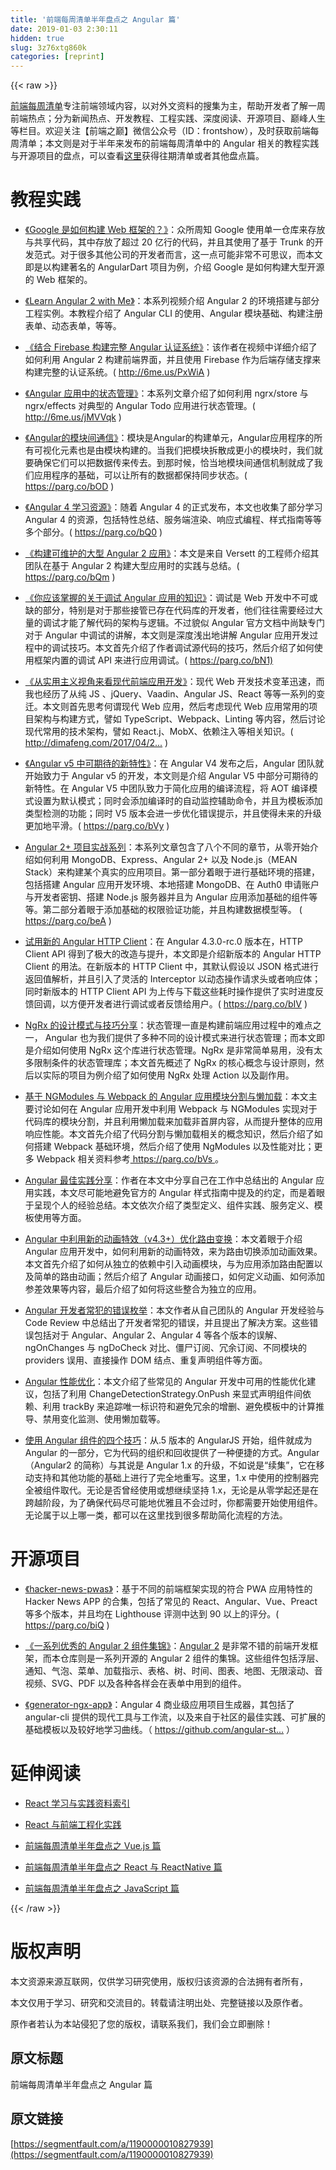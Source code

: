 ```yaml
---
title: '前端每周清单半年盘点之 Angular 篇' 
date: 2019-01-03 2:30:11
hidden: true
slug: 3z76xtg860k
categories: [reprint]
---
```


{{< raw >}}

                    
<p><a href="http://www.infoq.com/cn/FE-Weekly" rel="nofollow noreferrer" target="_blank">前端每周清单</a>专注前端领域内容，以对外文资料的搜集为主，帮助开发者了解一周前端热点；分为新闻热点、开发教程、工程实践、深度阅读、开源项目、巅峰人生等栏目。欢迎关注【前端之巅】微信公众号（ID：frontshow），及时获取前端每周清单；本文则是对于半年来发布的前端每周清单中的 Angular 相关的教程实践与开源项目的盘点，可以查看<a href="https://parg.co/bh1" rel="nofollow noreferrer" target="_blank">这里</a>获得往期清单或者其他盘点篇。</p>
<h1 id="articleHeader0">教程实践</h1>
<ul>
<li><p><a href="https://medium.freecodecamp.com/how-google-builds-a-web-framework-5eeddd691dea#.i0793vc7c" rel="nofollow noreferrer" target="_blank">《Google 是如何构建 Web 框架的？》</a>：众所周知 Google 使用单一仓库来存放与共享代码，其中存放了超过 20 亿行的代码，并且其使用了基于 Trunk 的开发范式。对于很多其他公司的开发者而言，这一点可能非常不可思议，而本文即是以构建著名的 AngularDart 项目为例，介绍 Google 是如何构建大型开源的 Web 框架的。</p></li>
<li><p><a href="https://www.youtube.com/watch?v=QzXdiH3wJp0" rel="nofollow noreferrer" target="_blank">《Learn Angular 2 with Me》</a>：本系列视频介绍 Angular 2 的环境搭建与部分工程实例。本教程介绍了 Angular CLI 的使用、Angular 模块基础、构建注册表单、动态表单，等等。</p></li>
<li><p><a href="http://6me.us/PxWiA" rel="nofollow noreferrer" target="_blank">《结合 Firebase 构建完整 Angular 认证系统》</a>：该作者在视频中详细介绍了如何利用 Angular 2 构建前端界面，并且使用 Firebase 作为后端存储支撑来构建完整的认证系统。( <a href="http://6me.us/PxWiA" rel="nofollow noreferrer" target="_blank">http://6me.us/PxWiA</a> )</p></li>
<li><p><a href="http://6me.us/jMVVqk" rel="nofollow noreferrer" target="_blank">《Angular 应用中的状态管理》</a>：本系列文章介绍了如何利用 ngrx/store 与 ngrx/effects 对典型的 Angular Todo 应用进行状态管理。( <a href="http://6me.us/jMVVqk" rel="nofollow noreferrer" target="_blank">http://6me.us/jMVVqk</a> )</p></li>
<li><p><a href="https://parg.co/bOD" rel="nofollow noreferrer" target="_blank">《Angular的模块间通信》</a>：模块是Angular的构建单元，Angular应用程序的所有可视化元素也是由模块构建的。当我们把模块拆散成更小的模块时，我们就要确保它们可以把数据传来传去。到那时候，恰当地模块间通信机制就成了我们应用程序的基础，可以让所有的数据都保持同步状态。( <a href="https://parg.co/bOD" rel="nofollow noreferrer" target="_blank">https://parg.co/bOD</a> )</p></li>
<li><p><a href="https://parg.co/bQ0" rel="nofollow noreferrer" target="_blank">《Angular 4 学习资源》</a>：随着 Angular 4 的正式发布，本文也收集了部分学习 Angular 4 的资源，包括特性总结、服务端渲染、响应式编程、样式指南等等多个部分。( <a href="https://parg.co/bQ0" rel="nofollow noreferrer" target="_blank">https://parg.co/bQ0</a> )</p></li>
<li><p><a href="https://parg.co/bQm" rel="nofollow noreferrer" target="_blank">《构建可维护的大型 Angular 2 应用》</a>：本文是来自 Versett 的工程师介绍其团队在基于 Angular 2 构建大型应用时的实践与总结。( <a href="https://parg.co/bQm" rel="nofollow noreferrer" target="_blank">https://parg.co/bQm</a> )</p></li>
<li><p><a href="https://parg.co/bN1" rel="nofollow noreferrer" target="_blank">《你应该掌握的关于调试 Angular 应用的知识》</a>：调试是 Web  开发中不可或缺的部分，特别是对于那些接管已存在代码库的开发者，他们往往需要经过大量的调试才能了解代码的架构与逻辑。不过貌似 Angular 官方文档中尚缺专门对于 Angular 中调试的讲解，本文则是深度浅出地讲解 Angular 应用开发过程中的调试技巧。本文首先介绍了作者调试源代码的技巧，然后介绍了如何使用框架内置的调试 API 来进行应用调试。( <a href="https://parg.co/bN1)" rel="nofollow noreferrer" target="_blank">https://parg.co/bN1)</a></p></li>
<li><p><a href="http://dimafeng.com/2017/04/23/modern-frontend/" rel="nofollow noreferrer" target="_blank">《从实用主义视角来看现代前端应用开发》</a>：现代 Web  开发技术变革迅速，而我也经历了从纯 JS 、jQuery、Vaadin、Angular JS、React 等等一系列的变迁。本文则首先思考何谓现代 Web 应用，然后考虑现代 Web 应用常用的项目架构与构建方式，譬如 TypeScript、Webpack、Linting 等内容，然后讨论现代常用的技术架构，譬如 React.j、MobX、依赖注入等相关知识。( <a href="http://dimafeng.com/2017/04/23/modern-frontend/" rel="nofollow noreferrer" target="_blank">http://dimafeng.com/2017/04/2...</a> )</p></li>
<li><p><a href="https://parg.co/bVy" rel="nofollow noreferrer" target="_blank">《Angular v5 中可期待的新特性》</a>：在 Angular V4 发布之后，Angular 团队就开始致力于 Angular v5 的开发，本文则是介绍 Angular V5 中部分可期待的新特性。在 Angular V5 中团队致力于简化应用的编译流程，将 AOT 编译模式设置为默认模式；同时会添加编译时的自动监控辅助命令，并且为模板添加类型检测的功能；同时 V5 版本会进一步优化错误提示，并且使得未来的升级更加地平滑。( <a href="https://parg.co/bVy" rel="nofollow noreferrer" target="_blank">https://parg.co/bVy</a> )</p></li>
<li><p><a href="https://parg.co/beA" rel="nofollow noreferrer" target="_blank">Angular 2+ 项目实战系列</a>：本系列文章包含了八个不同的章节，从零开始介绍如何利用 MongoDB、Express、Angular 2+ 以及 Node.js（MEAN Stack）来构建某个真实的应用项目。第一部分着眼于进行基础环境的搭建，包括搭建 Angular 应用开发环境、本地搭建 MongoDB、在 Auth0 申请账户与开发者密钥、搭建 Node.js 服务器并且为 Angular 应用添加基础的组件等等。第二部分着眼于添加基础的权限验证功能，并且构建数据模型等。 ( <a href="https://parg.co/beA" rel="nofollow noreferrer" target="_blank">https://parg.co/beA</a> )</p></li>
<li><p><a href="https://parg.co/bIV" rel="nofollow noreferrer" target="_blank">试用新的 Angular HTTP Client</a>：在 Angular 4.3.0-rc.0 版本在，HTTP Client API 得到了极大的改造与提升，本文即是介绍新版本的 Angular HTTP Client 的用法。在新版本的 HTTP Client 中，其默认假设以 JSON 格式进行返回值解析，并且引入了灵活的 Interceptor 以动态操作请求头或者响应体；同时新版本的 HTTP Client API 为上传与下载这些耗时操作提供了实时进度反馈回调，以方便开发者进行调试或者反馈给用户。( <a href="https://parg.co/bIV" rel="nofollow noreferrer" target="_blank">https://parg.co/bIV</a>  )</p></li>
<li><p><a href="https://blog.nrwl.io/ngrx-patterns-and-techniques-f46126e2b1e5" rel="nofollow noreferrer" target="_blank">NgRx 的设计模式与技巧分享</a>：状态管理一直是构建前端应用过程中的难点之一， Angular 也为我们提供了多种不同的设计模式来进行状态管理；而本文即是介绍如何使用 NgRx 这个库进行状态管理。NgRx 是非常简单易用，没有太多限制条件的状态管理库；本文首先概述了 NgRx 的核心概念与设计原则，然后以实际的项目为例介绍了如何使用 NgRx 处理 Action 以及副作用。</p></li>
<li><p><a href="https://toddmotto.com/lazy-loading-angular-code-splitting-webpack" rel="nofollow noreferrer" target="_blank">基于 NGModules 与 Webpack 的 Angular 应用模块分割与懒加载</a>：本文主要讨论如何在 Angular 应用开发中利用 Webpack 与 NGModules 实现对于代码库的模块分割，并且利用懒加载来加载非首屏内容，从而提升整体的应用响应性能。本文首先介绍了代码分割与懒加载相关的概念知识，然后介绍了如何搭建 Webpack 基础环境，然后介绍了使用 NgModules 以及性能对比；更多 Webpack 相关资料参考<a href="https://parg.co/bVs" rel="nofollow noreferrer" target="_blank"> https://parg.co/bVs  </a>。</p></li>
<li><p><a href="https://codeburst.io/angular-best-practices-4bed7ae1d0b7" rel="nofollow noreferrer" target="_blank">Angular 最佳实践分享</a>：作者在本文中分享自己在工作中总结出的 Angular 应用实践，本文尽可能地避免官方的 Angular 样式指南中提及的约定，而是着眼于呈现个人的经验总结。本文依次介绍了类型定义、组件实践、服务定义、模板使用等方面。</p></li>
<li><p><a href="https://parg.co/bg6" rel="nofollow noreferrer" target="_blank">Angular 中利用新的动画特效（v4.3+）优化路由变换</a>：本文着眼于介绍 Angular 应用开发中，如何利用新的动画特效，来为路由切换添加动画效果。本文首先介绍了如何从独立的依赖中引入动画模块，与为应用添加路由配置以及简单的路由动画；然后介绍了 Angular 动画接口，如何定义动画、如何添加参差效果等内容，最后介绍了如何将这些整合为独立的应用。</p></li>
<li><p><a href="https://parg.co/bg5" rel="nofollow noreferrer" target="_blank">Angular 开发者常犯的错误枚举</a>：本文作者从自己团队的 Angular 开发经验与 Code Review 中总结出了开发者常犯的错误，并且提出了解决方案。这些错误包括对于 Angular、Angular 2、Angular 4 等各个版本的误解、ngOnChanges 与 ngDoCheck 对比、僵尸订阅、冗余订阅、不同模块的 providers 误用、直接操作 DOM 结点、重复声明组件等方面。</p></li>
<li><p><a href="https://parg.co/bFs" rel="nofollow noreferrer" target="_blank">Angular 性能优化</a>：本文介绍了些常见的 Angular 开发中可用的性能优化建议，包括了利用 ChangeDetectionStrategy.OnPush 来显式声明组件间依赖、利用 trackBy 来追踪唯一标识符和避免冗余的增删、避免模板中的计算推导、禁用变化监测、使用懒加载等。</p></li>
<li><p><a href="https://parg.co/bjD" rel="nofollow noreferrer" target="_blank">使用 Angular 组件的四个技巧</a>：从.5 版本的 AngularJS 开始，组件就成为 Angular 的一部分，它为代码的组织和回收提供了一种便捷的方式。Angular（Angular2 的简称）与其说是 Angular 1.x 的升级，不如说是“续集”，它在移动支持和其他功能的基础上进行了完全地重写。这里，1.x 中使用的控制器完全被组件取代。无论是否曾经使用或想继续坚持 1.x，无论是从零学起还是在跨越阶段，为了确保代码尽可能地优雅且不会过时，你都需要开始使用组件。无论属于以上哪一类，都可以在这里找到很多帮助简化流程的方法。</p></li>
</ul>
<h1 id="articleHeader1">开源项目</h1>
<ul>
<li><p><a href="https://parg.co/biQ" rel="nofollow noreferrer" target="_blank">《hacker-news-pwas》</a>：基于不同的前端框架实现的符合 PWA 应用特性的 Hacker News APP 的合集，包括了常见的 React、Angular、Vue、Preact 等多个版本，并且均在 Lighthouse 评测中达到 90 以上的评分。( <a href="https://parg.co/biQ" rel="nofollow noreferrer" target="_blank">https://parg.co/biQ</a> )</p></li>
<li><p><a href="https://github.com/brillout/awesome-angular-components" rel="nofollow noreferrer" target="_blank">《一系列优秀的 Angular 2 组件集锦》</a>：<a href="https://angular.io/" rel="nofollow noreferrer" target="_blank">Angular 2</a> 是非常不错的前端开发框架，而本仓库则是一系列开源的 Angular 2 组件的集锦。这些组件包括浮层、通知、气泡、菜单、加载指示、表格、树、时间、图表、地图、无限滚动、音视频、SVG、PDF 以及各种各样会在表单中用到的组件。</p></li>
<li><p><a href="https://github.com/angular-starter-kit/generator-ngx-app" rel="nofollow noreferrer" target="_blank">《generator-ngx-app》</a>：Angular 4 商业级应用项目生成器，其包括了 angular-cli 提供的现代工具与工作流，以及来自于社区的最佳实践、可扩展的基础模板以及较好地学习曲线。（ <a href="https://github.com/angular-starter-kit/generator-ngx-app" rel="nofollow noreferrer" target="_blank">https://github.com/angular-st...</a> ）</p></li>
</ul>
<h1 id="articleHeader2">延伸阅读</h1>
<ul>
<li><p><a href="https://parg.co/bM1" rel="nofollow noreferrer" target="_blank"> React 学习与实践资料索引</a></p></li>
<li><p><a href="https://parg.co/bWg" rel="nofollow noreferrer" target="_blank"> React 与前端工程化实践</a></p></li>
<li><p><a href="https://parg.co/b2N" rel="nofollow noreferrer" target="_blank">前端每周清单半年盘点之 Vue.js 篇</a></p></li>
<li><p><a href="https://github.com/wxyyxc1992/Coder-Knowledge-Management/blob/master/Weekly/SemiannualReport/2017-1/React.md" rel="nofollow noreferrer" target="_blank">前端每周清单半年盘点之 React 与 ReactNative 篇</a></p></li>
<li><p><a href="https://github.com/wxyyxc1992/Coder-Knowledge-Management/blob/master/Weekly/SemiannualReport/2017-1/JavaScript.md" rel="nofollow noreferrer" target="_blank">前端每周清单半年盘点之 JavaScript 篇</a></p></li>
</ul>

                
{{< /raw >}}

# 版权声明
本文资源来源互联网，仅供学习研究使用，版权归该资源的合法拥有者所有，

本文仅用于学习、研究和交流目的。转载请注明出处、完整链接以及原作者。

原作者若认为本站侵犯了您的版权，请联系我们，我们会立即删除！

## 原文标题
前端每周清单半年盘点之 Angular 篇

## 原文链接
[https://segmentfault.com/a/1190000010827939](https://segmentfault.com/a/1190000010827939)


